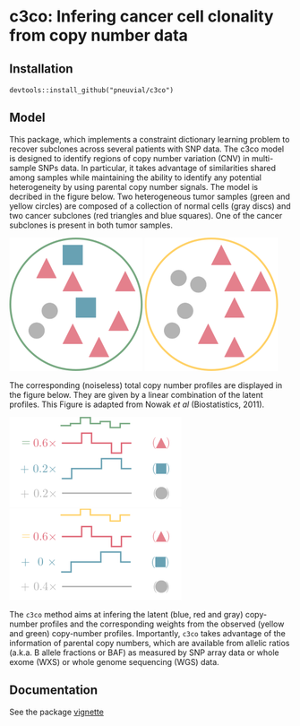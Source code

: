 # c3co: Infering cancer cell clonality from copy number data

## Installation

```
devtools::install_github("pneuvial/c3co")
```

## Model 

This package, which implements a constraint dictionary learning problem to recover subclones across several patients with SNP data. The c3co model is designed to identify regions of copy number variation (CNV) in multi-sample SNPs data. In particular, it takes advantage of similarities shared among samples while maintaining the ability to identify any potential heterogeneity by using parental copy number signals. The model is decribed in the figure below. Two heterogeneous tumor samples (green and yellow circles) are composed of a collection of normal cells (gray discs) and two cancer subclones (red triangles and blue squares). One of the cancer subclones is present in both tumor samples. 

![](vignettes/img/features.png)
![](vignettes/img/features2.png)

The corresponding (noiseless) total copy number profiles are displayed in the figure below. They are given by a linear combination of the latent profiles. This Figure is adapted from Nowak *et al* (Biostatistics, 2011). 

![](vignettes/img/model.png)
![](vignettes/img/model2.png)

The `c3co` method aims at infering the latent (blue, red and gray) copy-number profiles and the corresponding weights from the observed (yellow and green) copy-number profiles. Importantly, `c3co` takes advantage of the information of parental copy numbers, which are available from allelic ratios (a.k.a. B allele fractions or BAF) as measured by SNP array data or whole exome (WXS) or whole genome sequencing (WGS) data. 

## Documentation

See the package [vignette](vignettes/vignette.Rmd)
